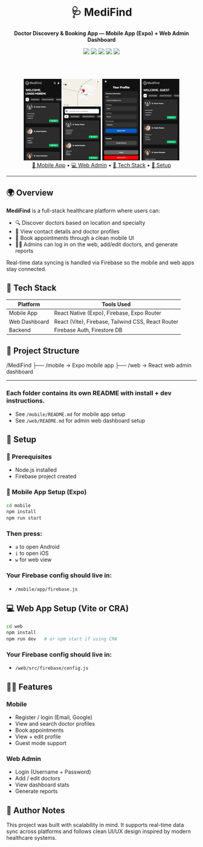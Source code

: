 <div align="center">
  <h1>🩺 MediFind</h1>
  <p><strong>Doctor Discovery & Booking App — Mobile App (Expo) + Web Admin Dashboard</strong></p>

  <img src="https://img.shields.io/badge/React%20Native-Mobile%20App-blue?logo=react" />
  <img src="https://img.shields.io/badge/React-Web%20Dashboard-blue?logo=react" />
  <img src="https://img.shields.io/badge/Firebase-Backend-yellow?logo=firebase" />
  <img src="https://img.shields.io/badge/Expo-Cross--Platform-9cf?logo=expo" />
  <img src="https://img.shields.io/badge/Tailwind-Styling-38bdf8?logo=tailwindcss" />

  <br/><br/>
  <!-- Replace the image below with a real screenshot or hosted banner -->
  <img src="/previews/home.jpg" width="100" alt="MediFind home page preview"/>
  <img src="/previews/search_page.jpg" width="100" alt="MediFind search page preview"/>
  <img src="/previews/user_profile.jpg" width="100" alt="MediFind user profile preview"/>
  <img src="/previews/guest_page.jpg" width="100" alt="MediFind app preview"/>

  <br/>
  <a href="#📱-mobile-app">📱 Mobile App</a> •
  <a href="#💻-web-admin">💻 Web Admin</a> •
  <a href="#🔧-tech-stack">🔧 Tech Stack</a> •
  <a href="#🚀-setup">🚀 Setup</a>
</div>

---

## 🌍 Overview

**MediFind** is a full-stack healthcare platform where users can:

- 🔍 Discover doctors based on location and specialty
- 📄 View contact details and doctor profiles
- 📅 Book appointments through a clean mobile UI
- 🧑‍💻 Admins can log in on the web, add/edit doctors, and generate reports

Real-time data syncing is handled via Firebase so the mobile and web apps stay connected.

## 🔧 Tech Stack

| Platform      | Tools Used                                  |
|---------------|---------------------------------------------|
| Mobile App    | React Native (Expo), Firebase, Expo Router |
| Web Dashboard | React (Vite), Firebase, Tailwind CSS, React Router |
| Backend       | Firebase Auth, Firestore DB                 |

## 📁 Project Structure
/MediFind ├── /mobile → Expo mobile app ├── /web → React web admin dashboard

---

### Each folder contains its own README with install + dev instructions.

- See `/mobile/README.md` for mobile app setup
- See `/web/README.md` for admin web dashboard setup

## 🚀 Setup

### 🧪 Prerequisites
- Node.js installed
- Firebase project created

### 📱 Mobile App Setup (Expo)
```bash
cd mobile
npm install
npm run start
```
### Then press: 
- `a` to open Android
- `i` to open iOS
- `w` for web view

### Your Firebase config should live in: 
- `/mobile/app/firebase.js`

## 💻 Web App Setup (Vite or CRA)
```bash
cd web
npm install
npm run dev   # or npm start if using CRA
```
### Your Firebase config should live in: 
- `/web/src/firebase/config.js`

## 👨‍⚕️ Features
### Mobile
- Register / login (Email, Google)
- View and search doctor profiles
- Book appointments
- View + edit profile
- Guest mode support

### Web Admin
- Login (Username + Password)
- Add / edit doctors
- View dashboard stats
- Generate reports

## 🧠 Author Notes
This project was built with scalability in mind. It supports real-time data sync across platforms and follows clean UI/UX design inspired by modern healthcare systems.
